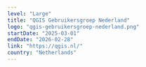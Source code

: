 ```yaml
---
level: "Large"
title: "QGIS Gebruikersgroep Nederland"
logo: "qgis-gebruikersgroep-nederland.png"
startDate: "2025-03-01"
endDate: "2026-02-28"
link: "https://qgis.nl/"
country: "Netherlands"
---
```

